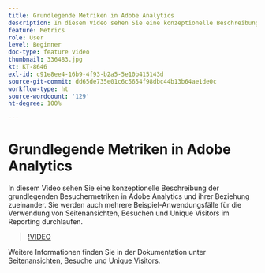 ```yaml
---
title: Grundlegende Metriken in Adobe Analytics
description: In diesem Video sehen Sie eine konzeptionelle Beschreibung der grundlegenden Besuchermetriken in Adobe Analytics und ihrer Beziehung zueinander. Sie werden auch mehrere Beispiel-Anwendungsfälle für die Verwendung von Seitenansichten, Besuchen und Unique Visitors im Reporting durchlaufen.
feature: Metrics
role: User
level: Beginner
doc-type: feature video
thumbnail: 336483.jpg
kt: KT-8646
exl-id: c91e8ee4-16b9-4f93-b2a5-5e10b415143d
source-git-commit: dd65de735e01c6c5654f98dbc44b13b64ae1de0c
workflow-type: ht
source-wordcount: '129'
ht-degree: 100%

---
```


# Grundlegende Metriken in Adobe Analytics

In diesem Video sehen Sie eine konzeptionelle Beschreibung der grundlegenden Besuchermetriken in Adobe Analytics und ihrer Beziehung zueinander. Sie werden auch mehrere Beispiel-Anwendungsfälle für die Verwendung von Seitenansichten, Besuchen und Unique Visitors im Reporting durchlaufen.

>[!VIDEO](https://video.tv.adobe.com/v/336483/?quality=12&learn=on)

Weitere Informationen finden Sie in der Dokumentation unter [Seitenansichten](https://experienceleague.adobe.com/docs/analytics/components/metrics/page-views.html?lang=de), [Besuche](https://experienceleague.adobe.com/docs/analytics/components/metrics/visits.html?lang=de) und [Unique Visitors](https://experienceleague.adobe.com/docs/analytics/components/metrics/unique-visitors.html?lang=de).
